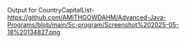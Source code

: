 Output for CountryCapitalList-https://github.com/AMITHGOWDAHM/Advanced-Java-Programs/blob/main/5c-program/Screenshot%202025-05-18%20134827.png
